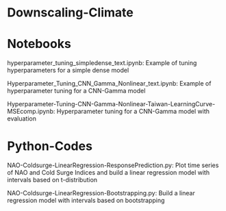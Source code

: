 # Downscaling-Climate
# Notebooks
hyperparameter_tuning_simpledense_text.ipynb: Example of tuning hyperparameters for a simple dense model

Hyperparameter_Tuning_CNN_Gamma_Nonlinear_text.ipynb: Example of hyperparameter tuning for a CNN-Gamma model

Hyperparameter-Tuning-CNN-Gamma-Nonlinear-Taiwan-LearningCurve-MSEcomp.ipynb: Hyperparameter tuning for a CNN-Gamma model with evaluation

# Python-Codes
NAO-Coldsurge-LinearRegression-ResponsePrediction.py: Plot time series of NAO and Cold Surge Indices and build a linear regression model with intervals based on t-distribution

NAO-Coldsurge-LinearRegression-Bootstrapping.py: Build a linear regression model with intervals based on bootstrapping
